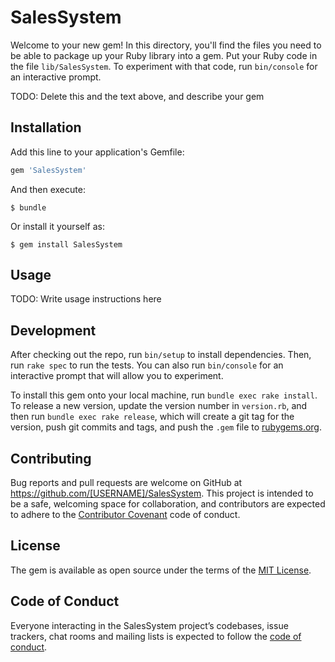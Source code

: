 # SalesSystem

Welcome to your new gem! In this directory, you'll find the files you need to be able to package up your Ruby library into a gem. Put your Ruby code in the file `lib/SalesSystem`. To experiment with that code, run `bin/console` for an interactive prompt.

TODO: Delete this and the text above, and describe your gem

## Installation

Add this line to your application's Gemfile:

```ruby
gem 'SalesSystem'
```

And then execute:

    $ bundle

Or install it yourself as:

    $ gem install SalesSystem

## Usage

TODO: Write usage instructions here

## Development

After checking out the repo, run `bin/setup` to install dependencies. Then, run `rake spec` to run the tests. You can also run `bin/console` for an interactive prompt that will allow you to experiment.

To install this gem onto your local machine, run `bundle exec rake install`. To release a new version, update the version number in `version.rb`, and then run `bundle exec rake release`, which will create a git tag for the version, push git commits and tags, and push the `.gem` file to [rubygems.org](https://rubygems.org).

## Contributing

Bug reports and pull requests are welcome on GitHub at https://github.com/[USERNAME]/SalesSystem. This project is intended to be a safe, welcoming space for collaboration, and contributors are expected to adhere to the [Contributor Covenant](http://contributor-covenant.org) code of conduct.

## License

The gem is available as open source under the terms of the [MIT License](https://opensource.org/licenses/MIT).

## Code of Conduct

Everyone interacting in the SalesSystem project’s codebases, issue trackers, chat rooms and mailing lists is expected to follow the [code of conduct](https://github.com/[USERNAME]/SalesSystem/blob/master/CODE_OF_CONDUCT.md).
